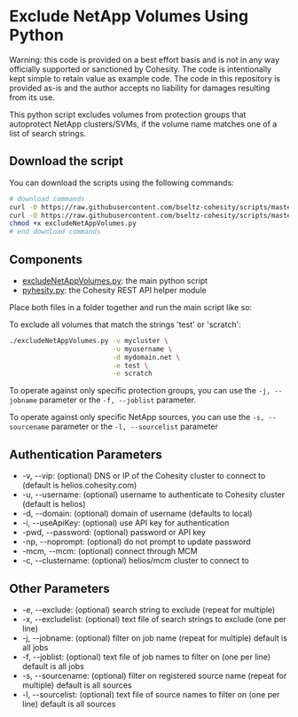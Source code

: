 # Exclude NetApp Volumes Using Python

Warning: this code is provided on a best effort basis and is not in any way officially supported or sanctioned by Cohesity. The code is intentionally kept simple to retain value as example code. The code in this repository is provided as-is and the author accepts no liability for damages resulting from its use.

This python script excludes volumes from protection groups that autoprotect NetApp clusters/SVMs, if the volume name matches one of a list of search strings.

## Download the script

You can download the scripts using the following commands:

```bash
# download commands
curl -O https://raw.githubusercontent.com/bseltz-cohesity/scripts/master/python/excludeNetAppVolumes/excludeNetAppVolumes.py
curl -O https://raw.githubusercontent.com/bseltz-cohesity/scripts/master/python/pyhesity.py
chmod +x excludeNetAppVolumes.py
# end download commands
```

## Components

* [excludeNetAppVolumes.py](https://raw.githubusercontent.com/bseltz-cohesity/scripts/master/python/excludeNetAppVolumes/excludeNetAppVolumes.py): the main python script
* [pyhesity.py](https://raw.githubusercontent.com/bseltz-cohesity/scripts/master/python/pyhesity/pyhesity.py): the Cohesity REST API helper module

Place both files in a folder together and run the main script like so:

To exclude all volumes that match the strings 'test' or 'scratch':

```bash
./excludeNetAppVolumes.py -v mycluster \
                          -u myusername \
                          -d mydomain.net \
                          -e test \
                          -e scratch
```

To operate against only specific protection groups, you can use the `-j, --jobname` parameter or the `-f, --joblist` parameter.

To operate against only specific NetApp sources, you can use the `-s, --sourcename` parameter or the `-l, --sourcelist` parameter

## Authentication Parameters

* -v, --vip: (optional) DNS or IP of the Cohesity cluster to connect to (default is helios.cohesity.com)
* -u, --username: (optional) username to authenticate to Cohesity cluster (default is helios)
* -d, --domain: (optional) domain of username (defaults to local)
* -i, --useApiKey: (optional) use API key for authentication
* -pwd, --password: (optional) password or API key
* -np, --noprompt: (optional) do not prompt to update password
* -mcm, --mcm: (optional) connect through MCM
* -c, --clustername: (optional) helios/mcm cluster to connect to

## Other Parameters

* -e, --exclude: (optional) search string to exclude (repeat for multiple)
* -x, --excludelist: (optional) text file of search strings to exclude (one per line)
* -j, --jobname: (optional) filter on job name (repeat for multiple) default is all jobs
* -f, --joblist: (optional) text file of job names to filter on (one per line) default is all jobs
* -s, --sourcename: (optional) filter on registered source name (repeat for multiple) default is all sources
* -l, --sourcelist: (optional) text file of source names to filter on (one per line) default is all sources
